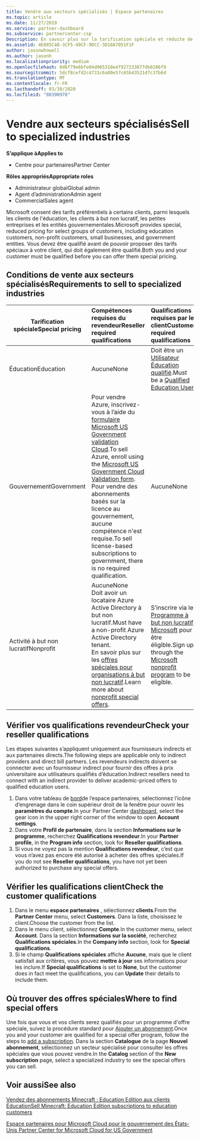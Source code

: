 ```yaml
---
title: Vendre aux secteurs spécialisés | Espace partenaires
ms.topic: article
ms.date: 11/27/2019
ms.service: partner-dashboard
ms.subservice: partnercenter-csp
Description: En savoir plus sur la tarification spéciale et réduite de Microsoft pour certains groupes de clients, y compris les clients de formation, les clients sans but lucratif et les administrations.
ms.assetid: 4E085C48-3CF5-49CF-9DCC-3D18A7051F1F
author: jasonwhowell
ms.author: jasonh
ms.localizationpriority: medium
ms.openlocfilehash: 0d6f79e6bfe04d065318e4f927233877db0286f9
ms.sourcegitcommit: 5dcf8cefd2c4731c6a80e57c65b43521d7c37b6d
ms.translationtype: MT
ms.contentlocale: fr-FR
ms.lasthandoff: 03/30/2020
ms.locfileid: "80390978"
---
```

# <a name="sell-to-specialized-industries"></a><span data-ttu-id="96d39-103">Vendre aux secteurs spécialisés</span><span class="sxs-lookup"><span data-stu-id="96d39-103">Sell to specialized industries</span></span>

<span data-ttu-id="96d39-104">**S’applique à**</span><span class="sxs-lookup"><span data-stu-id="96d39-104">**Applies to**</span></span>

- <span data-ttu-id="96d39-105">Centre pour partenaires</span><span class="sxs-lookup"><span data-stu-id="96d39-105">Partner Center</span></span>

<span data-ttu-id="96d39-106">**Rôles appropriés**</span><span class="sxs-lookup"><span data-stu-id="96d39-106">**Appropriate roles**</span></span>

- <span data-ttu-id="96d39-107">Administrateur global</span><span class="sxs-lookup"><span data-stu-id="96d39-107">Global admin</span></span>
- <span data-ttu-id="96d39-108">Agent d’administration</span><span class="sxs-lookup"><span data-stu-id="96d39-108">Admin agent</span></span>
- <span data-ttu-id="96d39-109">Commercial</span><span class="sxs-lookup"><span data-stu-id="96d39-109">Sales agent</span></span>

<span data-ttu-id="96d39-110">Microsoft consent des tarifs préférentiels à certains clients, parmi lesquels les clients de l'éducation, les clients à but non lucratif, les petites entreprises et les entités gouvernementales.</span><span class="sxs-lookup"><span data-stu-id="96d39-110">Microsoft provides special, reduced pricing for select groups of customers, including education customers, non-profit customers, small businesses, and government entities.</span></span> <span data-ttu-id="96d39-111">Vous devez être qualifié avant de pouvoir proposer des tarifs spéciaux à votre client, qui doit également être qualifié.</span><span class="sxs-lookup"><span data-stu-id="96d39-111">Both you and your customer must be qualified before you can offer them special pricing.</span></span> 

## <a name="requirements-to-sell-to-specialized-industries"></a><span data-ttu-id="96d39-112">Conditions de vente aux secteurs spécialisés</span><span class="sxs-lookup"><span data-stu-id="96d39-112">Requirements to sell to specialized industries</span></span>

|<span data-ttu-id="96d39-113">**Tarification spéciale**</span><span class="sxs-lookup"><span data-stu-id="96d39-113">**Special pricing**</span></span>   |<span data-ttu-id="96d39-114">**Compétences requises du revendeur**</span><span class="sxs-lookup"><span data-stu-id="96d39-114">**Reseller required qualifications**</span></span>   |<span data-ttu-id="96d39-115">**Qualifications requises par le client**</span><span class="sxs-lookup"><span data-stu-id="96d39-115">**Customer required qualifications**</span></span>   |
|----------------------------|:---------------------------------|:------------------------------------------|
|<span data-ttu-id="96d39-116">Éducation</span><span class="sxs-lookup"><span data-stu-id="96d39-116">Education</span></span>   |<span data-ttu-id="96d39-117">Aucune</span><span class="sxs-lookup"><span data-stu-id="96d39-117">None</span></span>   | <span data-ttu-id="96d39-118">Doit être un [Utilisateur Éducation qualifié](https://www.microsoftvolumelicensing.com/DocumentSearch.aspx?Mode=3&DocumentTypeId=7).</span><span class="sxs-lookup"><span data-stu-id="96d39-118">Must be a [Qualified Education User](https://www.microsoftvolumelicensing.com/DocumentSearch.aspx?Mode=3&DocumentTypeId=7).</span></span>   |
|<span data-ttu-id="96d39-119">Gouvernement</span><span class="sxs-lookup"><span data-stu-id="96d39-119">Government</span></span>   |<span data-ttu-id="96d39-120">Pour vendre Azure, inscrivez-vous à l’aide du [formulaire Microsoft US Government validation Cloud](https://azuregov.microsoft.com/csp).</span><span class="sxs-lookup"><span data-stu-id="96d39-120">To sell Azure, enroll using the [Microsoft US Government Cloud Validation form](https://azuregov.microsoft.com/csp).</span></span> <span data-ttu-id="96d39-121">Pour vendre des abonnements basés sur la licence au gouvernement, aucune compétence n'est requise.</span><span class="sxs-lookup"><span data-stu-id="96d39-121">To sell license-based subscriptions to government, there is no required qualification.</span></span>|   <span data-ttu-id="96d39-122">Aucune</span><span class="sxs-lookup"><span data-stu-id="96d39-122">None</span></span>|
|<span data-ttu-id="96d39-123">Activité à but non lucratif</span><span class="sxs-lookup"><span data-stu-id="96d39-123">Nonprofit</span></span>  |<span data-ttu-id="96d39-124">Aucune</span><span class="sxs-lookup"><span data-stu-id="96d39-124">None</span></span><br><span data-ttu-id="96d39-125">Doit avoir un locataire Azure Active Directory à but non lucratif.</span><span class="sxs-lookup"><span data-stu-id="96d39-125">Must have a non-profit Azure Active Directory tenant.</span></span><br><span data-ttu-id="96d39-126">En savoir plus sur les [offres spéciales pour organisations à but non lucratif](https://assetsprod.microsoft.com/mpn/nonprofit-skus-in-csp-faq.pdf).</span><span class="sxs-lookup"><span data-stu-id="96d39-126">Learn more about [nonprofit special offers](https://assetsprod.microsoft.com/mpn/nonprofit-skus-in-csp-faq.pdf).</span></span>   |<span data-ttu-id="96d39-127">S’inscrire via le [Programme à but non lucratif Microsoft](https://nonprofit.microsoft.com/#/register) pour être éligible.</span><span class="sxs-lookup"><span data-stu-id="96d39-127">Sign up through the [Microsoft nonprofit program](https://nonprofit.microsoft.com/#/register) to be eligible.</span></span>   |


## <a name="check-your-reseller-qualifications"></a><span data-ttu-id="96d39-128">Vérifier vos qualifications revendeur</span><span class="sxs-lookup"><span data-stu-id="96d39-128">Check your reseller qualifications</span></span>

<span data-ttu-id="96d39-129">Les étapes suivantes s’appliquent uniquement aux fournisseurs indirects et aux partenaires directs.</span><span class="sxs-lookup"><span data-stu-id="96d39-129">The following steps are applicable only to indirect providers and direct bill partners.</span></span> <span data-ttu-id="96d39-130">Les revendeurs indirects doivent se connecter avec un fournisseur indirect pour fournir des offres à prix universitaire aux utilisateurs qualifiés d’éducation.</span><span class="sxs-lookup"><span data-stu-id="96d39-130">Indirect resellers need to connect with an indirect provider to deliver academic-priced offers to qualified education users.</span></span> 

1.  <span data-ttu-id="96d39-131">Dans votre tableau de [bord](https://partner.microsoft.com/dashboard)de l’espace partenaires, sélectionnez l’icône d’engrenage dans le coin supérieur droit de la fenêtre pour ouvrir les **paramètres du compte**.</span><span class="sxs-lookup"><span data-stu-id="96d39-131">In your Partner Center [dashboard](https://partner.microsoft.com/dashboard), select the gear icon in the upper right corner of the window to open **Account settings**.</span></span>
2.  <span data-ttu-id="96d39-132">Dans votre **Profil de partenaire**, dans la section **Informations sur le programme**, recherchez **Qualifications revendeur**.</span><span class="sxs-lookup"><span data-stu-id="96d39-132">In your **Partner profile**, in the **Program info** section, look for **Reseller qualifications**.</span></span>
3.  <span data-ttu-id="96d39-133">Si vous ne voyez pas la mention **Qualifications revendeur**, c’est que vous n’avez pas encore été autorisé à acheter des offres spéciales.</span><span class="sxs-lookup"><span data-stu-id="96d39-133">If you do not see **Reseller qualifications**, you have not yet been authorized to purchase any special offers.</span></span>

## <a name="check-the-customer-qualifications"></a><span data-ttu-id="96d39-134">Vérifier les qualifications client</span><span class="sxs-lookup"><span data-stu-id="96d39-134">Check the customer qualifications</span></span>

1.  <span data-ttu-id="96d39-135">Dans le menu **espace partenaires** , sélectionnez **clients**.</span><span class="sxs-lookup"><span data-stu-id="96d39-135">From the **Partner Center** menu, select **Customers**.</span></span> <span data-ttu-id="96d39-136">Dans la liste, choisissez le client.</span><span class="sxs-lookup"><span data-stu-id="96d39-136">Choose the customer from the list.</span></span>
2.  <span data-ttu-id="96d39-137">Dans le menu client, sélectionnez **Compte**.</span><span class="sxs-lookup"><span data-stu-id="96d39-137">In the customer menu, select **Account**.</span></span> <span data-ttu-id="96d39-138">Dans la section **Informations sur la société**, recherchez **Qualifications spéciales**.</span><span class="sxs-lookup"><span data-stu-id="96d39-138">In the **Company info** section, look for **Special qualifications**.</span></span>
3.  <span data-ttu-id="96d39-139">Si le champ **Qualifications spéciales** affiche **Aucune**, mais que le client satisfait aux critères, vous pouvez **mettre à jour** ses informations pour les inclure.</span><span class="sxs-lookup"><span data-stu-id="96d39-139">If **Special qualifications** is set to **None**, but the customer does in fact meet the qualifications, you can **Update** their details to include them.</span></span>

## <a name="where-to-find-special-offers"></a><span data-ttu-id="96d39-140">Où trouver des offres spéciales</span><span class="sxs-lookup"><span data-stu-id="96d39-140">Where to find special offers</span></span>

<span data-ttu-id="96d39-141">Une fois que vous et vos clients serez qualifiés pour un programme d'offre spéciale, suivez la procédure standard pour [Ajouter un abonnement](create-a-new-subscription.md).</span><span class="sxs-lookup"><span data-stu-id="96d39-141">Once you and your customer are qualified for a special offer program, follow the steps to [add a subscription](create-a-new-subscription.md).</span></span> <span data-ttu-id="96d39-142">Dans la section **Catalogue** de la page **Nouvel abonnement**, sélectionnez un secteur spécialisé pour consulter les offres spéciales que vous pouvez vendre.</span><span class="sxs-lookup"><span data-stu-id="96d39-142">In the **Catalog** section of the **New subscription** page, select a specialized industry to see the special offers you can sell.</span></span>

## <a name="see-also"></a><span data-ttu-id="96d39-143">Voir aussi</span><span class="sxs-lookup"><span data-stu-id="96d39-143">See also</span></span>

[<span data-ttu-id="96d39-144">Vendez des abonnements Minecraft : Education Edition aux clients Education</span><span class="sxs-lookup"><span data-stu-id="96d39-144">Sell Minecraft: Education Edition subscriptions to education customers</span></span>](minecraft-subscriptions.md)

[<span data-ttu-id="96d39-145">Espace partenaires pour Microsoft Cloud pour le gouvernement des États-Unis</span><span class="sxs-lookup"><span data-stu-id="96d39-145"> Partner Center for Microsoft Cloud for US Government</span></span>](partner-center-for-microsoft-us-govt-cloud.md)


 

 

 




